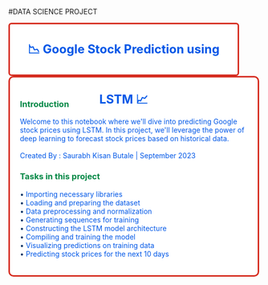 #DATA SCIENCE PROJECT
<div style="width: 90%; height: 100px; background-color: #ffffff; border: 3px solid #d62d20; text-align: center; line-height: 100px; color: #0057e7; font-size: 24px; font-weight: bold; border-radius:6px;">
    📉 Google Stock Prediction using LSTM 📈
</div>

<div style="width: 90%; background-color: #ffffff; color: #ffffff; padding: 20px; border: 3px solid #d62d20; margin-bottom: 20px;border-radius:10px;">
    <h3 style="color: #008744;">Introduction</h3>
    <span style="color: #0057e7;">
        Welcome to this notebook where we'll dive into predicting Google stock prices using LSTM. In this project, we'll leverage the power of deep learning to forecast stock prices based on historical data.
        <br>
         <br>
        Created By : Saurabh Kisan Butale | September 2023
    </span> 
    <h3 style="color: #008744;">Tasks in this project</h3>
    <ul style="list-style-type: none; padding-left: 0; color: #0057e7;">
        <li><span style="color: #003366;">&#8226;</span> Importing necessary libraries</li>
        <li><span style="color: #003366;">&#8226;</span> Loading and preparing the dataset</li>
        <li><span style="color: #003366;">&#8226;</span> Data preprocessing and normalization</li>
        <li><span style="color: #003366;">&#8226;</span> Generating sequences for training</li>
        <li><span style="color: #003366;">&#8226;</span> Constructing the LSTM model architecture</li>
        <li><span style="color: #003366;">&#8226;</span> Compiling and training the model</li>
        <li><span style="color: #003366;">&#8226;</span> Visualizing predictions on training data</li>
        <li><span style="color: #003366;">&#8226;</span> Predicting stock prices for the next 10 days</li>
    </ul>
</div>
